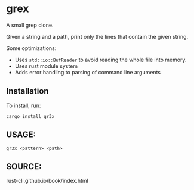 # grex
A small grep clone.

Given a string and a path, print only the lines that contain the given string.

Some optimizations:
- Uses `std::io::BufReader` to avoid reading the whole file into memory.
- Uses rust module system
- Adds error handling to parsing of command line arguments

## Installation
To install, run:
```
cargo install gr3x
```

## USAGE:
    gr3x <pattern> <path>
    
## SOURCE:
rust-cli.github.io/book/index.html
